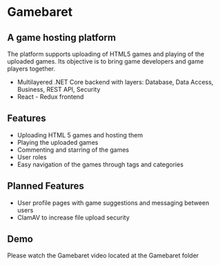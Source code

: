 # Gamebaret
## A game hosting platform

The platform supports uploading of HTML5 games and playing of the uploaded games. Its objective is to bring game developers and game players together.

- Multilayered .NET Core backend with layers: Database, Data Access, Business, REST API, Security
- React - Redux frontend

## Features

- Uploading HTML 5 games and hosting them
- Playing the uploaded games
- Commenting and starring of the games
- User roles
- Easy navigation of the games through tags and categories

## Planned Features

- User profile pages with game suggestions and messaging between users
- ClamAV to increase file upload security

## Demo
Please watch the Gamebaret video located at the Gamebaret folder



